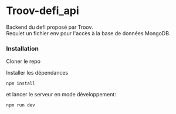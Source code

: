 
# Troov-defi_api

Backend du defi proposé par Troov.  
Requiet un fichier env pour l'accès à la base de données MongoDB.  

### Installation 

Cloner le repo 

Installer les dépendances

```
npm install
```
 
et lancer le serveur en mode développement:

```
npm run dev
```
